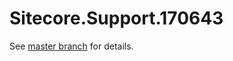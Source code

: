 # Sitecore.Support.170643

See [master branch](https://github.com/sitecoresupport/Sitecore.Support.170643) for details.